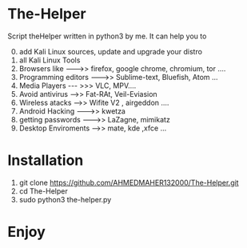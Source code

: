 # The-Helper
Script theHelper written in python3 by me. It can help you to

0) add Kali Linux sources, update and upgrade your distro
1) all Kali Linux Tools
2) Browsers like --->> firefox, google chrome, chromium, tor ....
3) Programming editors --->> Sublime-text, Bluefish, Atom ...
4) Media Players --- >>> VLC, MPV....
5) Avoid antivirus -->> Fat-RAt, Veil-Eviasion
6) Wireless atacks -->> Wifite V2 , airgeddon ....
7) Android Hacking --->> kwetza
8) getting passwords --->> LaZagne, mimikatz
9) Desktop Enviroments -->> mate, kde ,xfce ...

# Installation

1) git clone https://github.com/AHMEDMAHER132000/The-Helper.git
2) cd The-Helper
3) sudo python3 the-helper.py

# Enjoy
